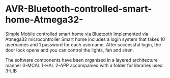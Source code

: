 # AVR-Bluetooth-controlled-smart-home-Atmega32-
Simple Mobile controlled smart home via Bluetooth Implemented via Atmega32 microcontroller 
Smart home includes a login system that takes 10 usernames and 1 password for each username. 
After successful login, the door lock opens and you can control the lights, fan and siren.

The software components have been organised in a layered architecture manner
0-MCAL
1-HAL
2-APP
accompanied with a folder for libraries used
3-LIB
